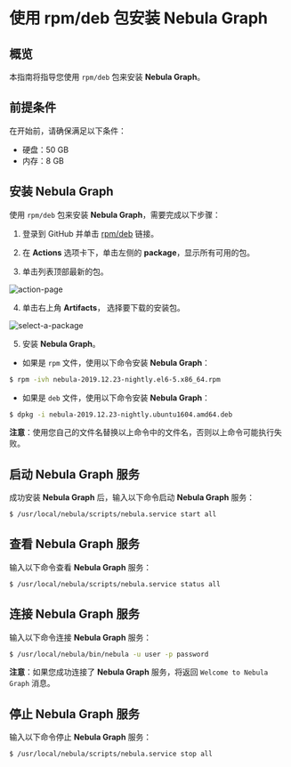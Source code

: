 # 使用 rpm/deb 包安装 **Nebula Graph**

## 概览

本指南将指导您使用 `rpm/deb` 包来安装 **Nebula Graph**。

## 前提条件

在开始前，请确保满足以下条件：

* 硬盘：50 GB
* 内存：8 GB

## 安装 **Nebula Graph**

使用 `rpm/deb` 包来安装 **Nebula Graph**，需要完成以下步骤：

1. 登录到 GitHub 并单击 [rpm/deb](https://github.com/vesoft-inc/nebula/actions) 链接。

2. 在 **Actions** 选项卡下，单击左侧的 **package**，显示所有可用的包。

3. 单击列表顶部最新的包。

![action-page](https://user-images.githubusercontent.com/40747875/71390992-59d1be80-263d-11ea-9d61-1d7fbeb1d8c5.png)

4. 单击右上角 **Artifacts**， 选择要下载的安装包。

![select-a-package](https://user-images.githubusercontent.com/40747875/71389414-415ea580-2637-11ea-8930-eaef1e8a5d17.png)

5. 安装 **Nebula Graph**。

* 如果是 `rpm` 文件，使用以下命令安装 **Nebula Graph**：

```bash
$ rpm -ivh nebula-2019.12.23-nightly.el6-5.x86_64.rpm
```

* 如果是 `deb` 文件，使用以下命令安装 **Nebula Graph**：

```bash
$ dpkg -i nebula-2019.12.23-nightly.ubuntu1604.amd64.deb
```

**注意**：使用您自己的文件名替换以上命令中的文件名，否则以上命令可能执行失败。

## 启动 **Nebula Graph** 服务

成功安装 **Nebula Graph** 后，输入以下命令启动 **Nebula Graph** 服务：

```bash
$ /usr/local/nebula/scripts/nebula.service start all
```

## 查看 **Nebula Graph** 服务

输入以下命令查看 **Nebula Graph** 服务：

```bash
$ /usr/local/nebula/scripts/nebula.service status all
```

## 连接 **Nebula Graph** 服务

输入以下命令连接 **Nebula Graph** 服务：

```bash
$ /usr/local/nebula/bin/nebula -u user -p password
```

**注意**：如果您成功连接了 **Nebula Graph** 服务，将返回 `Welcome to Nebula Graph` 消息。

## 停止 **Nebula Graph** 服务

输入以下命令停止 **Nebula Graph** 服务：

```bash
$ /usr/local/nebula/scripts/nebula.service stop all
```
